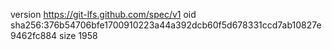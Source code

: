 version https://git-lfs.github.com/spec/v1
oid sha256:376b54706bfe1700910223a44a392dcb60f5d678331ccd7ab10827e9462fc884
size 1958

